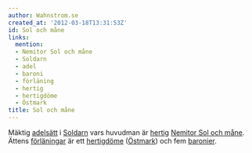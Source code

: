 ```yaml
---
author: Wahnstrom.se
created_at: '2012-03-18T13:31:53Z'
id: Sol och måne
links:
  mention:
  - Nemitor Sol och måne
  - Soldarn
  - adel
  - baroni
  - förläning
  - hertig
  - hertigdöme
  - Östmark
title: Sol och måne
---
```


Mäktig [adelsätt] i [Soldarn] vars huvudman är [hertig][] [Nemitor Sol och måne]. Ättens
[förläningar] är ett [hertigdöme] ([Östmark]) och fem [baronier].

  [adelsätt]: adel
  [Soldarn]: Soldarn
  [hertig]: hertig
  [Nemitor Sol och måne]: Nemitor_Sol_och_måne
  [förläningar]: förläning
  [hertigdöme]: hertigdöme
  [Östmark]: Östmark
  [baronier]: baroni